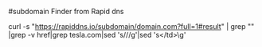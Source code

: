#subdomain Finder from Rapid dns 

 curl -s "https://rapiddns.io/subdomain/domain.com?full=1#result" | grep "<td>" |grep -v href|grep tesla.com|sed 's/<td>//g'|sed 's\</td>\\g'
